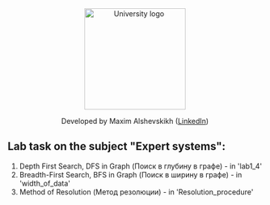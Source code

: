 <!-- UNIVERSITY LOGO -->
<div align="center">
  <a href="https://bmstu.ru">
    <img src="https://user-images.githubusercontent.com/67475107/225371733-8fd6f639-bf62-49bd-866c-4e08116fa20c.png" alt="University logo" height="200">
  </a>
  
  Developed by Maxim Alshevskikh (<a href="https://www.linkedin.com/in/maxim-alshevskikh-b473b42b3/">LinkedIn</a>)
  <br/>
</div>

<h2>Lab task on the subject "Expert systems":</h2>
<ol>
  <li>Depth First Search, DFS in Graph (Поиск в глубину в графе) - in 'lab1_4'</li>
  <li>Breadth-First Search, BFS in Graph (Поиск в ширину в графе) - in 'width_of_data'</li>
  <li>Method of Resolution (Метод резолюции) - in 'Resolution_procedure'</li>
</ol>
